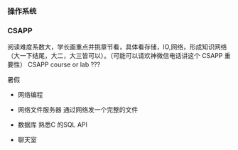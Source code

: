 ### 操作系统

### CSAPP
阅读难度系数大，学长画重点并挑章节看，具体看存储，IO,网络，形成知识网络
（大一下结尾，大二，大三皆可以）。（可能可以请欢神微信电话讲这个 CSAPP 重要性）
CSAPP course or lab ???


暑假

* 网络编程

* 网络文件服务器  通过网络发一个完整的文件

* 数据库 熟悉C 的SQL  API

* 聊天室

